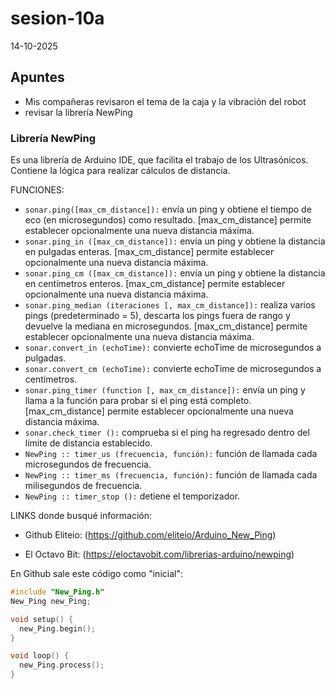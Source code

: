 # sesion-10a

14-10-2025

## Apuntes

- Mis compañeras revisaron el tema de la caja y la vibración del robot
- revisar la librería NewPing

### Librería NewPing

Es una librería de Arduino IDE, que facilita el trabajo de los Ultrasónicos. Contiene la lógica para realizar cálculos de distancia.

FUNCIONES:

- `sonar.ping([max_cm_distance]):` envía un ping y obtiene el tiempo de eco (en microsegundos) como resultado. [max_cm_distance] permite establecer opcionalmente una nueva distancia máxima.
- `sonar.ping_in ([max_cm_distance]):` envía un ping y obtiene la distancia en pulgadas enteras. [max_cm_distance] permite establecer opcionalmente una nueva distancia máxima.
- `sonar.ping_cm ([max_cm_distance]):` envía un ping y obtiene la distancia en centímetros enteros. [max_cm_distance] permite establecer opcionalmente una nueva distancia máxima.
- `sonar.ping_median (iteraciones [, max_cm_distance]):` realiza varios pings (predeterminado = 5), descarta los pings fuera de rango y devuelve la mediana en microsegundos. [max_cm_distance] permite establecer opcionalmente una nueva distancia máxima.
- `sonar.convert_in (echoTime):` convierte echoTime de microsegundos a pulgadas.
- `sonar.convert_cm (echoTime):` convierte echoTime de microsegundos a centímetros.
- `sonar.ping_timer (function [, max_cm_distance]):` envía un ping y llama a la función para probar si el ping está completo. [max_cm_distance] permite establecer opcionalmente una nueva distancia máxima.
- `sonar.check_timer ():` comprueba si el ping ha regresado dentro del límite de distancia establecido.
- `NewPing :: timer_us (frecuencia, función):` función de llamada cada microsegundos de frecuencia.
- `NewPing :: timer_ms (frecuencia, función):` función de llamada cada milisegundos de frecuencia.
- `NewPing :: timer_stop ():` detiene el temporizador.

LINKS donde busqué información:

- Github Eliteio: (https://github.com/eliteio/Arduino_New_Ping)

- El Octavo Bit: (https://eloctavobit.com/librerias-arduino/newping)

En Github sale este código como "inicial":

```cpp
#include "New_Ping.h"
New_Ping new_Ping;

void setup() {
  new_Ping.begin();
}

void loop() {
  new_Ping.process();
}
```





